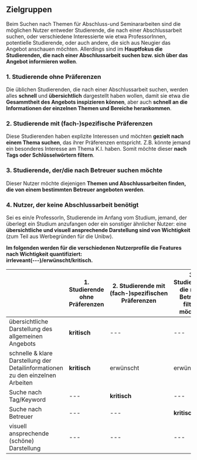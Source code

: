 ## Zielgruppen  
Beim Suchen nach Themen für Abschluss-und Seminararbeiten sind die möglichen Nutzer entweder Studierende, die nach einer Abschlussarbeit suchen, oder verschiedene Interessierte wie etwa ProfessorInnen, potentielle Studierende, oder auch andere, die sich aus Neugier das Angebot anschauen möchten. Allerdings sind im **Hauptfokus die Studierenden, die nach einer Abschlussarbeit suchen bzw. sich über das Angebot informieren wollen**.

### 1. Studierende ohne Präferenzen
Die üblichen Studierenden, die nach einer Abschlussarbeit suchen, werden alles **schnell** und **übersichtlich** dargestellt haben wollen, damit sie etwa die **Gesammtheit des Angebots inspizieren können**, aber auch **schnell an die Informationen der einzelnen Themen und Bereiche herankommen**.

### 2. Studierende mit (fach-)spezifische Präferenzen
Diese Studierenden haben explizite Interessen und möchten **gezielt nach einem Thema suchen**, das ihrer Präferenzen entspricht. Z.B. könnte jemand ein besonderes Interesse am Thema K.I. haben. Somit möchte dieser **nach Tags oder Schlüsselwörtern filtern**.

### 3. Studierende, der/die nach Betreuer suchen möchte
Dieser Nutzer möchte diejenigen **Themen und Abschlussarbeiten finden, die von einem bestimmten Betreuer angeboten werden**.

### 4. Nutzer, der keine Abschlussarbeit benötigt
Sei es ein/e ProfessorIn, Studierende im Anfang vom Studium, jemand, der überlegt ein Studium anzufangen oder ein sonstiger ähnlicher Nutzer: eine **übersichtliche und visuell ansprechende Darstellung sind von Wichtigkeit** (zum Teil aus Werbegründen für die Unibw).


**Im folgenden werden für die verschiedenen Nutzerprofile die Features nach Wichtigkeit quantifiziert: 
<br> irrleveant(---)/erwünscht/kritisch.**

|             | 1. Studierende ohne Präferenzen | 2. Studierende mit (fach-)spezifischen Präferenzen | 3. Studierende, die nach Betreuer filtern möchten | 4. Nutzer, die keine Abschlussarbeit benötigen |
| ----------- | ----------- | ----------- | ----------- | ----------- |
| übersichtliche Darstellung des allgemeinen Angebots | **kritisch**       |     ---          | ---          | erwünscht          |
| schnelle & klare Darstellung der Detailinformationen zu den einzelnen Arbeiten     | **kritisch**       | erwünscht          | erwünscht          | erwünscht          |
| Suche nach Tag/Keyword   | ---       | **kritisch**          | ---          | erwünscht          |
| Suche nach Betreuer   | ---       | ---          | **kritisch**          | ---          |
| visuell ansprechende (schöne) Darstellung   | ---       | ---          | ---          | **kritisch**          |
